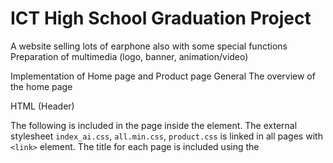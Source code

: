 # ICT High School Graduation Project
A website selling lots of earphone also with some special functions
Preparation of multimedia (logo, banner, animation/video)

Implementation of Home page and Product page
General
The overview of the home page

HTML (Header)

The following is included in the page inside the <head> element.
The external stylesheet ```index_ai.css```, ```all.min.css```, ```product.css``` is linked in all pages with ```<link>``` element.
The title for each page is included using the <title> element and the icon for the website is included using the ```<link>``` element. It will show as below:
 
Top of the navigation bar:

This allows the logo below to show by using ```<img src=”xxx.png”>``` pattern.
The ```<h1>``` and ```<p>``` are showing the store name and the welcoming sentence.
CSS: 
display: inline-block; does not add a line-break after the element, so the element can sit next to other elements.
It allows you to set width and height on the element, in the code it is set as ```height:72px;``` and ```width: auto;```.


Effect:

HTML of Navigation Bar:
There are buttons for the Home page, products page, a dropdown list for browsing all the brands, a search bar, cart and user icon.
All the buttons are grouped by a CSS called search-container, it plays a part in aligning all the elements in a line.





Effect:

The dropdown menu of Browse by Brand button

CSS:
The buttons in navigation bar will change their text and background colour when the user hovers the curser shown as above.
The origianal text and background colour are white and dark grey respectively, the text and background colour changed to black and light pink after hovering.


Slideshow (by external JavaScript file; ```.js```)
The variable slideIndex is to change the index of the slideshow (picture)

The ```startSlideShow()``` function is for calling the for loop to encounter the operation of slideshow. It changes the slideshow 5 seconds per slide, user can move the slideshow on their own too by the function ```plusSlides()```.
HTML:
```<script> </script>``` is to link to the javascript at the right side.

HTML of product cards located at the latest product session:
The css .row is to group the product cards below in order to stay in a horizontal alignment, and the .block is to set the width of each product card.


The product card will shift up a bit and add a shadow effect when user hovers on it.
It is done by the css below.


Products Page
Products filter:
This is the code of the products filtering side bar.

Effect: 







Products Sorting:
HTML:                                         CSS:

Effect:







Individual product page
The html of the product card ; When pressed, it would redirect to the individual product page

Overall effect:

This function is not finished:

Javascript of quantity button of the product: 

